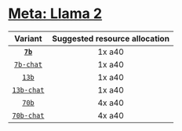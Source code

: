 # [Meta: Llama 2](https://huggingface.co/collections/meta-llama/llama-2-family-661da1f90a9d678b6f55773b) 

| Variant | Suggested resource allocation |
|:----------:|:----------:|
| [**`7b`**](https://huggingface.co/meta-llama/Llama-2-7b-hf) | 1x a40 | 
| [`7b-chat`](https://huggingface.co/meta-llama/Llama-2-7b-chat-hf) | 1x a40 | 
| [`13b`](https://huggingface.co/meta-llama/Llama-2-13b-hf) | 1x a40 | 
| [`13b-chat`](https://huggingface.co/meta-llama/Llama-2-13b-chat-hf) | 1x a40 |
| [`70b`](https://huggingface.co/meta-llama/Llama-2-70b-hf) | 4x a40 |
| [`70b-chat`](https://huggingface.co/meta-llama/Llama-2-70b-chat-hf) | 4x a40 |
